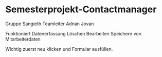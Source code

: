 # Semesterprojekt-Contactmanager
Gruppe
Sangieth Teamleiter
Adnan
Jovan

Funktioniert
Datenerfassung
Löschen
Bearbeiten
Speichern von Mitarbeiterdaten


Wichtig zuerst neu klicken und Formular ausfüllen.
